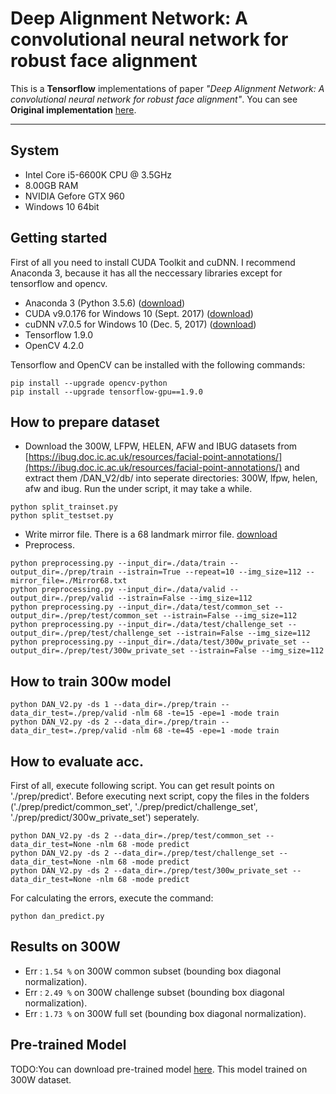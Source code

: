 Deep Alignment Network: A convolutional neural network for robust face alignment
===

This is a **Tensorflow** implementations of paper *"Deep Alignment Network: A convolutional neural network for robust face alignment"*.
You can see **Original implementation** [here](https://github.com/MarekKowalski/DeepAlignmentNetwork).

-----------------

## System

* Intel Core i5-6600K CPU @ 3.5GHz
* 8.00GB RAM
* NVIDIA Gefore GTX 960
* Windows 10 64bit

Getting started
-------  
First of all you need to install CUDA Toolkit and cuDNN. 
I recommend Anaconda 3, because it has all the neccessary libraries except for tensorflow and opencv.

* Anaconda 3 (Python 3.5.6) ([download](https://www.anaconda.com/products/individual))
* CUDA v9.0.176 for Windows 10 (Sept. 2017) ([download](https://developer.nvidia.com/cuda-toolkit-archive))
* cuDNN v7.0.5 for Windows 10 (Dec. 5, 2017) ([download](https://developer.nvidia.com/rdp/cudnn-archive))
* Tensorflow 1.9.0
* OpenCV 4.2.0

Tensorflow and OpenCV can be installed with the following commands:
```shell
pip install --upgrade opencv-python
pip install --upgrade tensorflow-gpu==1.9.0
```

How to prepare dataset
---
* Download the 300W, LFPW, HELEN, AFW and IBUG datasets from [https://ibug.doc.ic.ac.uk/resources/facial-point-annotations/](https://ibug.doc.ic.ac.uk/resources/facial-point-annotations/) and extract them /DAN_V2/db/ into seperate directories: 300W, lfpw, helen, afw and ibug. Run the under script, it may take a while.
```shell
python split_trainset.py
python split_testset.py
```
* Write mirror file. There is a 68 landmark mirror file. [download](https://pan.baidu.com/s/1Ln_i00DRulDlgHJ8CmIqAQ)
* Preprocess.
```shell
python preprocessing.py --input_dir=./data/train --output_dir=./prep/train --istrain=True --repeat=10 --img_size=112 --mirror_file=./Mirror68.txt
python preprocessing.py --input_dir=./data/valid --output_dir=./prep/valid --istrain=False --img_size=112
python preprocessing.py --input_dir=./data/test/common_set --output_dir=./prep/test/common_set --istrain=False --img_size=112
python preprocessing.py --input_dir=./data/test/challenge_set --output_dir=./prep/test/challenge_set --istrain=False --img_size=112
python preprocessing.py --input_dir=./data/test/300w_private_set --output_dir=./prep/test/300w_private_set --istrain=False --img_size=112
```

How to train 300w model
---
```shell
python DAN_V2.py -ds 1 --data_dir=./prep/train --data_dir_test=./prep/valid -nlm 68 -te=15 -epe=1 -mode train
python DAN_V2.py -ds 2 --data_dir=./prep/train --data_dir_test=./prep/valid -nlm 68 -te=45 -epe=1 -mode train
```

How to evaluate acc.
---
First of all, execute following script. You can get result points on './prep/predict'. Before executing next script, copy the files in the folders ('./prep/predict/common_set', './prep/predict/challenge_set', './prep/predict/300w_private_set') seperately.
```shell
python DAN_V2.py -ds 2 --data_dir=./prep/test/common_set --data_dir_test=None -nlm 68 -mode predict
python DAN_V2.py -ds 2 --data_dir=./prep/test/challenge_set --data_dir_test=None -nlm 68 -mode predict
python DAN_V2.py -ds 2 --data_dir=./prep/test/300w_private_set --data_dir_test=None -nlm 68 -mode predict
```
For calculating the errors, execute the command:
```shell
python dan_predict.py
```

Results on 300W
---
* Err : `1.54 %` on 300W common subset (bounding box diagonal normalization).
* Err : `2.49 %` on 300W challenge subset (bounding box diagonal normalization).
* Err : `1.73 %` on 300W full set (bounding box diagonal normalization).

Pre-trained Model
---
TODO:You can download pre-trained model [here](). This model trained on 300W dataset.
